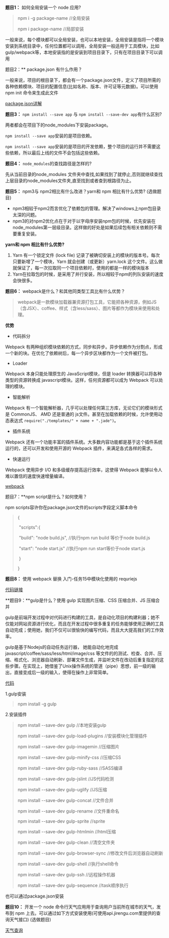 **题目1：** 如何全局安装一个 node 应用?

> npm i -g package-name  //全局安装
>
> npm i package-name	//局部安装

一般来说，每个模块都可以全局安装，也可以本地安装，全局安装是指将一个模块安装到系统目录中，任何位置都可以调用，全局安装一般适用于工具模块，比如gulp/webpack等，本地安装指的是安装到项目目录下，只有在项目目录下可以调用

题目2：** package.json 有什么作用？

一般来说，项目的根目录下，都会有一个package.json文件，定义了项目所需的各种依赖模块、项目的配置信息(比如名称、版本、许可证等元数据)。可以使用npm init 命令来生成此文件

[package.json详解](http://javascript.ruanyifeng.com/nodejs/packagejson.html)



**题目3：** `npm install --save app` 与 `npm install --save-dev app`有什么区别?

两者都会在项目下的node_modules下安装package。

 `npm install --save app`安装的是项目依赖。

 `npm install --save app`安装的是项目的开发依赖，整个项目的运行并不需要这些依赖，所以最后上线的文件不会包括这些依赖。



**题目4：** `node_modules`的查找路径是怎样的?

先从当前目录的node_modules 文件夹中查找,如果找到了就停止,否则就继续查找上层目录的node_modules文件夹,直至找到或者查到根路径为止。



**题目5：** npm3与 npm2相比有什么改进？yarn和 npm 相比有什么优势? (选做题目)

- npm3相较于npm2而言优化了依赖包的管理。解决了windows上npm包目录太深的问题。
- npm3的对npm2优化点在于对于以字母序安装npm包的时候，优先安装在node_modules第一层级目录。这样做的好处是如果后续包有相关依赖则不需要重复安装。

**yarn和 npm 相比有什么优势?**

1. Yarn 有一个锁定文件 (lock file) 记录了被确切安装上的模块的版本号。每次只要新增了一个模块，Yarn 就会创建（或更新）yarn.lock 这个文件。这么做就保证了，每一次拉取同一个项目依赖时，使用的都是一样的模块版本
2. Yarn在拉取包的时候，是采用了并行安装，所以相较于npm的列队安装的速度会快很多。

**题目6：** webpack是什么？和其他同类型工具比有什么优势？

> webpack是一款模块加载器兼资源打包工具，它能把各种资源，例如JS（含JSX）、coffee、样式（含less/sass）、图片等都作为模块来使用和处理。

**优势**

- 代码拆分

Webpack 有两种组织模块依赖的方式，同步和异步。异步依赖作为分割点，形成一个新的块。在优化了依赖树后，每一个异步区块都作为一个文件被打包。

- Loader

Webpack 本身只能处理原生的 JavaScript模块，但是 loader 转换器可以将各种类型的资源转换成 javascript模块。这样，任何资源都可以成为 Webpack 可以处理的模块。

- 智能解析

Webpack 有一个智能解析器，几乎可以处理任何第三方库，无论它们的模块形式是 CommonJS、 AMD 还是普通的 js文件。甚至在加载依赖的时候，允许使用动态表达式 `require("./templates/" + name + ".jade")`。

- 插件系统

Webpack 还有一个功能丰富的插件系统。大多数内容功能都是基于这个插件系统运行的，还可以开发和使用开源的 Webpack 插件，来满足各式各样的需求。

- 快速运行

Webpack 使用异步 I/O 和多级缓存提高运行效率，这使得 Webpack 能够以令人难以置信的速度快速增量编译。

[webpack](https://segmentfault.com/a/1190000006178770)

题目7：**npm script是什么？如何使用？

npm scripts容许你在package.json文件的scripts字段定义脚本命令

> {
>
> ​	"scripts":{
>
> ​		"build": "node build.js",	//执行npm run build 等价于node build.js
>
> ​		"start": "node start.js"		//执行npm run start等价于node start.js
>
> ​	}
>
> }



**题目8：** 使用 webpack 替换 入门-任务15中模块化使用的 requriejs

[代码链接](https://github.com/tailorr/DEMOS/tree/master/webpack/company%20-%20webpack)



**题目9：**gulp是什么？使用 gulp 实现图片压缩、CSS 压缩合并、JS 压缩合并

gulp是前端开发过程中对代码进行构建的工具，是自动化项目的构建利器；她不仅能对网站资源进行优化，而且在开发过程中很多重复的任务能够使用正确的工具自动完成；使用她，我们不仅可以很愉快的编写代码，而且大大提高我们的工作效率。

gulp是基于Nodejs的自动任务运行器， 她能自动化地完成 javascript/coffee/sass/less/html/image/css 等文件的的测试、检查、合并、压缩、格式化、浏览器自动刷新、部署文件生成，并监听文件在改动后重复指定的这些步骤。在实现上，她借鉴了Unix操作系统的管道（pipe）思想，前一级的输出，直接变成后一级的输入，使得在操作上非常简单。

[代码](https://github.com/tailorr/DEMOS/tree/master/gulp/company%20-%20gulp)

1.gulp安装

>npm install -g gulp

2.安装插件

> npm install --save-dev gulp			//本地安装gulp
>
> npm install --save-dev gulp-load-plugins	//安装模块化管理插件
>
> npm install --save-dev gulp-imagemin	//压缩图片
>
> npm install --save-dev gulp-minify-css	//压缩CSS
>
> npm install --save-dev gulp-ruby-sass	//SASS编译
>
> npm install --save-dev gulp-jslint		//JS代码检测
>
> npm install --save-dev gulp-uglify		//JS压缩
>
> npm install --save-dev gulp-concat		//文件合并
>
> npm install --save-dev gulp-rename		//文件重命名
>
> npm install --save-dev gulp-sprite		//sprite
>
> npm install --save-dev gulp-htmlmin	//html压缩
>
> npm install --save-dev gulp-clean		//清空文件夹
>
> npm install --save-dev gulp-browser-sync	//修改文件后浏览器自动刷新
>
> npm install --save-dev gulp-shell		//执行shell命令
>
> npm install --save-dev gulp-ssh		//远程操作机器
>
> npm install --save-dev gulp-sequence	//task顺序执行

也可以通过package.json安装



**题目10：** 开发一个 node 命令行天气应用用于查询用户当前所在城市的天气，发布到 npm 上去。可以通过如下方式安装使用(可使用api.jirengu.com里提供的查询天气接口) (选做题目)

[天气查询](https://github.com/tailorr/DEMOS/tree/master/npm_tools/weath)
